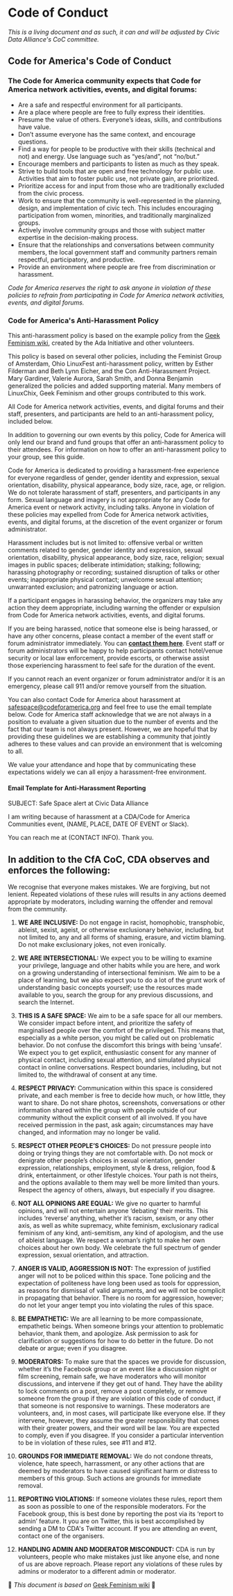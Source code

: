 # Code of Conduct

_This is a living document and as such, it can and will be adjusted by Civic Data Alliance's CoC committee._

## Code for America's Code of Conduct

### The Code for America community expects that Code for America network activities, events, and digital forums:

* Are a safe and respectful environment for all participants.
* Are a place where people are free to fully express their identities.
* Presume the value of others. Everyone’s ideas, skills, and contributions have value.
* Don’t assume everyone has the same context, and encourage questions.
* Find a way for people to be productive with their skills (technical and not) and energy. Use language such as “yes/and”, not “no/but.”
* Encourage members and participants to listen as much as they speak.
* Strive to build tools that are open and free technology for public use. Activities that aim to foster public use, not private gain, are prioritized.
* Prioritize access for and input from those who are traditionally excluded from the civic process.
* Work to ensure that the community is well-represented in the planning, design, and implementation of civic tech. This includes encouraging participation from women, minorities, and traditionally marginalized groups.
* Actively involve community groups and those with subject matter expertise in the decision-making process.
* Ensure that the relationships and conversations between community members, the local government staff and community partners remain respectful, participatory, and productive.
* Provide an environment where people are free from discrimination or harassment.

_Code for America reserves the right to ask anyone in violation of these policies to refrain from participating in Code for America network activities, events, and digital forums._

### Code for America's Anti-Harassment Policy

This anti-harassment policy is based on the example policy from the [Geek Feminism wiki](http://www.thefeministclub.nl/coc/), created by the Ada Initiative and other volunteers.

This policy is based on several other policies, including the Feminist Group of Amsterdam, Ohio LinuxFest anti-harassment policy, written by Esther Filderman and Beth Lynn Eicher, and the Con Anti-Harassment Project. Mary Gardiner, Valerie Aurora, Sarah Smith, and Donna Benjamin generalized the policies and added supporting material. Many members of LinuxChix, Geek Feminism and other groups contributed to this work.

All Code for America network activities, events, and digital forums and their staff, presenters, and participants are held to an anti-harassment policy, included below.

In addition to governing our own events by this policy, Code for America will only lend our brand and fund groups that offer an anti-harassment policy to their attendees. For information on how to offer an anti-harassment policy to your group, see this guide.

Code for America is dedicated to providing a harassment-free experience for everyone regardless of gender, gender identity and expression, sexual orientation, disability, physical appearance, body size, race, age, or religion. We do not tolerate harassment of staff, presenters, and participants in any form. Sexual language and imagery is not appropriate for any Code for America event or network activity, including talks. Anyone in violation of these policies may expelled from Code for America network activities, events, and digital forums, at the discretion of the event organizer or forum administrator.

Harassment includes but is not limited to: offensive verbal or written comments related to gender, gender identity and expression, sexual orientation, disability, physical appearance, body size, race, religion; sexual images in public spaces; deliberate intimidation; stalking; following; harassing photography or recording; sustained disruption of talks or other events; inappropriate physical contact; unwelcome sexual attention; unwarranted exclusion; and patronizing language or action.

If a participant engages in harassing behavior, the organizers may take any action they deem appropriate, including warning the offender or expulsion from Code for America network activities, events, and digital forums.

If you are being harassed, notice that someone else is being harassed, or have any other concerns, please contact a member of the event staff or forum administrator immediately. You can [__contact them here__](margeaux@civicdataalliance.org). Event staff or forum administrators will be happy to help participants contact hotel/venue security or local law enforcement, provide escorts, or otherwise assist those experiencing harassment to feel safe for the duration of the event.

If you cannot reach an event organizer or forum administrator and/or it is an emergency, please call 911 and/or remove yourself from the situation.

You can also contact Code for America about harassment at safespace@codeforamerica.org and feel free to use the email template below. Code for America staff acknowledge that we are not always in a position to evaluate a given situation due to the number of events and the fact that our team is not always present. However, we are hopeful that by providing these guidelines we are establishing a community that jointly adheres to these values and can provide an environment that is welcoming to all.

We value your attendance and hope that by communicating these expectations widely we can all enjoy a harassment-free environment.

#### Email Template for Anti-Harassment Reporting

SUBJECT: Safe Space alert at Civic Data Alliance

I am writing because of harassment at a CDA/Code for America Communities event, (NAME, PLACE, DATE OF EVENT or Slack).

You can reach me at (CONTACT INFO). Thank you.

## In addition to the CfA CoC, CDA observes and enforces the following:

We recognise that everyone makes mistakes. We are forgiving, but not lenient. Repeated violations of these rules will results in any actions deemed appropriate by moderators, including warning the offender and removal from the community.

1. **WE ARE INCLUSIVE:**
Do not engage in racist, homophobic, transphobic, ableist, sexist, ageist, or otherwise exclusionary behavior, including, but not limited to, any and all forms of shaming, erasure, and victim blaming. Do not make exclusionary jokes, not even ironically.  

2. **WE ARE INTERSECTIONAL:**
We expect you to be willing to examine your privilege, language and other habits while you are here, and work on a growing understanding of intersectional feminism. We aim to be a place of learning, but we also expect you to do a lot of the grunt work of understanding basic concepts yourself; use the resources made available to you, search the group for any previous discussions, and search the Internet.

3. **THIS IS A SAFE SPACE:**
We aim to be a safe space for all our members. We consider impact before intent, and prioritize the safety of marginalised people over the comfort of the privileged. This means that, especially as a white person, you might be called out on problematic behavior. Do not confuse the discomfort this brings with being ‘unsafe’. We expect you to get explicit, enthusiastic consent for any manner of physical contact, including sexual attention, and simulated physical contact in online conversations. Respect boundaries, including, but not limited to, the withdrawal of consent at any time.

4. **RESPECT PRIVACY:**
Communication within this space is considered private, and each member is free to decide how much, or how little, they want to share. Do not share photos, screenshots, conversations or other information shared within the group with people outside of our community without the explicit consent of all involved. If you have received permission in the past, ask again; circumstances may have changed, and information may no longer be valid.

5. **RESPECT OTHER PEOPLE’S CHOICES:**
Do not pressure people into doing or trying things they are not comfortable with. Do not mock or denigrate other people’s choices in sexual orientation, gender expression, relationships, employment, style & dress, religion, food & drink, entertainment, or other lifestyle choices. Your path is not theirs, and the options available to them may well be more limited than yours. Respect the agency of others, always, but especially if you disagree.

6. **NOT ALL OPINIONS ARE EQUAL:**
We give no quarter to harmful opinions, and will not entertain anyone ‘debating’ their merits. This includes ‘reverse’ anything, whether it’s racism, sexism, or any other axis, as well as white supremacy, white feminism, exclusionary radical feminism of any kind, anti-semitism, any kind of apologism, and the use of ableist language. We respect a woman’s right to make her own choices about her own body. We celebrate the full spectrum of gender expression, sexual orientation, and attraction.

7. **ANGER IS VALID, AGGRESSION IS NOT:**
The expression of justified anger will not to be policed within this space. Tone policing and the expectation of politeness have long been used as tools for oppression, as reasons for dismissal of valid arguments, and we will not be complicit in propagating that behavior. There is no room for aggression, however; do not let your anger tempt you into violating the rules of this space.

8. **BE EMPATHETIC:**
We are all learning to be more compassionate, empathetic beings. When someone brings your attention to problematic behavior, thank them, and apologize. Ask permission to ask for clarification or suggestions for how to do better in the future. Do not debate or argue; even if you disagree.

9. **MODERATORS:**
To make sure that the spaces we provide for discussion, whether it’s the Facebook group or an event like a discussion night or film screening, remain safe, we have moderators who will monitor discussions, and intervene if they get out of hand. They have the ability to lock comments on a post, remove a post completely, or remove someone from the group if they are violation of this code of conduct, if that someone is not responsive to warnings. These moderators are volunteers, and, in most cases, will participate like everyone else. If they intervene, however, they assume the greater responsibility that comes with their greater powers, and their word will be law. You are expected to comply, even if you disagree. If you consider a particular intervention to be in violation of these rules, see #11 and #12.

10. **GROUNDS FOR IMMEDIATE REMOVAL:**
We do not condone threats, violence, hate speech, harrassment, or any other actions that are deemed by moderators to have caused significant harm or distress to members of this group. Such actions are grounds for immediate removal.

11. **REPORTING VIOLATIONS:**
If someone violates these rules, report them as soon as possible to one of the responsible moderators. For the Facebook group, this is best done by reporting the post via its ‘report to admin’ feature. It you are on Twitter, this is best accomplished by sending a DM to CDA's Twitter account. If you are attending an event, contact one of the organisers.

12. **HANDLING ADMIN AND MODERATOR MISCONDUCT:**
CDA is run by volunteers, people who make mistakes just like anyone else, and none of us are above reproach. Please report any violations of these rules by admins or moderator to a different admin or moderator.


:sparkling_heart: _This document is based on_ [Geek Feminism wiki](http://www.thefeministclub.nl/coc/) :sparkling_heart:
